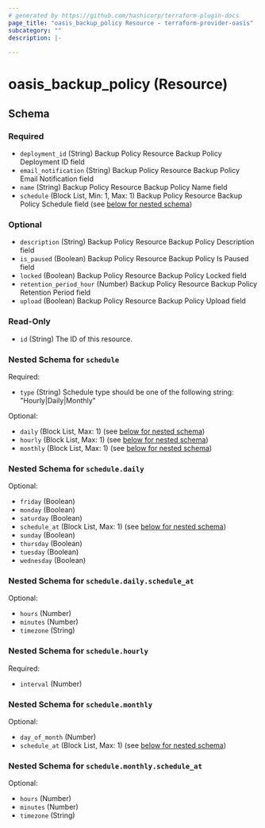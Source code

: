 ```yaml
---
# generated by https://github.com/hashicorp/terraform-plugin-docs
page_title: "oasis_backup_policy Resource - terraform-provider-oasis"
subcategory: ""
description: |-
  
---
```


# oasis_backup_policy (Resource)





<!-- schema generated by tfplugindocs -->
## Schema

### Required

- `deployment_id` (String) Backup Policy Resource Backup Policy Deployment ID field
- `email_notification` (String) Backup Policy Resource Backup Policy Email Notification field
- `name` (String) Backup Policy Resource Backup Policy Name field
- `schedule` (Block List, Min: 1, Max: 1) Backup Policy Resource Backup Policy Schedule field (see [below for nested schema](#nestedblock--schedule))

### Optional

- `description` (String) Backup Policy Resource Backup Policy Description field
- `is_paused` (Boolean) Backup Policy Resource Backup Policy Is Paused field
- `locked` (Boolean) Backup Policy Resource Backup Policy Locked field
- `retention_period_hour` (Number) Backup Policy Resource Backup Policy Retention Period field
- `upload` (Boolean) Backup Policy Resource Backup Policy Upload field

### Read-Only

- `id` (String) The ID of this resource.

<a id="nestedblock--schedule"></a>
### Nested Schema for `schedule`

Required:

- `type` (String) Schedule type should be one of the following string: "Hourly|Daily|Monthly"

Optional:

- `daily` (Block List, Max: 1) (see [below for nested schema](#nestedblock--schedule--daily))
- `hourly` (Block List, Max: 1) (see [below for nested schema](#nestedblock--schedule--hourly))
- `monthly` (Block List, Max: 1) (see [below for nested schema](#nestedblock--schedule--monthly))

<a id="nestedblock--schedule--daily"></a>
### Nested Schema for `schedule.daily`

Optional:

- `friday` (Boolean)
- `monday` (Boolean)
- `saturday` (Boolean)
- `schedule_at` (Block List, Max: 1) (see [below for nested schema](#nestedblock--schedule--daily--schedule_at))
- `sunday` (Boolean)
- `thursday` (Boolean)
- `tuesday` (Boolean)
- `wednesday` (Boolean)

<a id="nestedblock--schedule--daily--schedule_at"></a>
### Nested Schema for `schedule.daily.schedule_at`

Optional:

- `hours` (Number)
- `minutes` (Number)
- `timezone` (String)



<a id="nestedblock--schedule--hourly"></a>
### Nested Schema for `schedule.hourly`

Required:

- `interval` (Number)


<a id="nestedblock--schedule--monthly"></a>
### Nested Schema for `schedule.monthly`

Optional:

- `day_of_month` (Number)
- `schedule_at` (Block List, Max: 1) (see [below for nested schema](#nestedblock--schedule--monthly--schedule_at))

<a id="nestedblock--schedule--monthly--schedule_at"></a>
### Nested Schema for `schedule.monthly.schedule_at`

Optional:

- `hours` (Number)
- `minutes` (Number)
- `timezone` (String)


